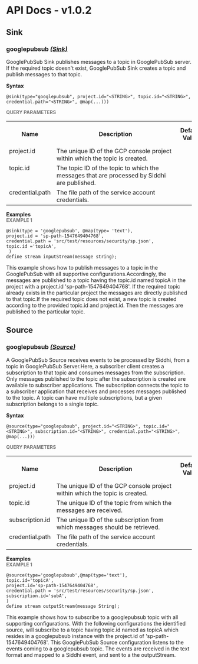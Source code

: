 # API Docs - v1.0.2

## Sink

### googlepubsub *<a target="_blank" href="https://siddhi.io/en/v4.x/docs/query-guide/#sink">(Sink)</a>*

<p style="word-wrap: break-word">GooglePubSub Sink publishes messages to a topic in  GooglePubSub server. If the required topic doesn't exist, GooglePubSub Sink creates a topic and publish messages to that topic.</p>

<span id="syntax" class="md-typeset" style="display: block; font-weight: bold;">Syntax</span>
```
@sink(type="googlepubsub", project.id="<STRING>", topic.id="<STRING>", credential.path="<STRING>", @map(...)))
```

<span id="query-parameters" class="md-typeset" style="display: block; color: rgba(0, 0, 0, 0.54); font-size: 12.8px; font-weight: bold;">QUERY PARAMETERS</span>
<table>
    <tr>
        <th>Name</th>
        <th style="min-width: 20em">Description</th>
        <th>Default Value</th>
        <th>Possible Data Types</th>
        <th>Optional</th>
        <th>Dynamic</th>
    </tr>
    <tr>
        <td style="vertical-align: top">project.id</td>
        <td style="vertical-align: top; word-wrap: break-word">The unique ID of the GCP console project within which the topic is created.</td>
        <td style="vertical-align: top"></td>
        <td style="vertical-align: top">STRING</td>
        <td style="vertical-align: top">No</td>
        <td style="vertical-align: top">No</td>
    </tr>
    <tr>
        <td style="vertical-align: top">topic.id</td>
        <td style="vertical-align: top; word-wrap: break-word">The topic ID of the topic to which the messages that are processed by Siddhi are published. </td>
        <td style="vertical-align: top"></td>
        <td style="vertical-align: top">STRING</td>
        <td style="vertical-align: top">No</td>
        <td style="vertical-align: top">No</td>
    </tr>
    <tr>
        <td style="vertical-align: top">credential.path</td>
        <td style="vertical-align: top; word-wrap: break-word">The file path of the service account credentials.</td>
        <td style="vertical-align: top"></td>
        <td style="vertical-align: top">STRING</td>
        <td style="vertical-align: top">No</td>
        <td style="vertical-align: top">No</td>
    </tr>
</table>

<span id="examples" class="md-typeset" style="display: block; font-weight: bold;">Examples</span>
<span id="example-1" class="md-typeset" style="display: block; color: rgba(0, 0, 0, 0.54); font-size: 12.8px; font-weight: bold;">EXAMPLE 1</span>
```
@sink(type = 'googlepubsub', @map(type= 'text'),
project.id = 'sp-path-1547649404768', 
credential.path = 'src/test/resources/security/sp.json',
topic.id ='topicA',
 )
define stream inputStream(message string);
```
<p style="word-wrap: break-word">This example shows how to publish messages to a topic in the GooglePubSub with all supportive configurations.Accordingly, the messages are published to a topic having the topic.id named topicA in the project with a project.id 'sp-path-1547649404768'. If the required topic already exists in the particular project the messages are directly published to that topic.If the required topic does not exist, a new topic is created according to the provided topic.id and project.id. Then the messages are published to the particular topic.</p>

## Source

### googlepubsub *<a target="_blank" href="https://siddhi.io/en/v4.x/docs/query-guide/#source">(Source)</a>*

<p style="word-wrap: break-word">A GooglePubSub Source receives events to be processed by Siddhi, from a topic in GooglePubSub Server.Here, a subscriber client creates a subscription to that topic and consumes messages from the subscription. Only messages published to the topic after the subscription is created are available to subscriber applications. The subscription connects the topic to a subscriber application that receives and processes messages published to the topic. A topic can have multiple subscriptions, but a given subscription belongs to a single topic.</p>

<span id="syntax" class="md-typeset" style="display: block; font-weight: bold;">Syntax</span>
```
@source(type="googlepubsub", project.id="<STRING>", topic.id="<STRING>", subscription.id="<STRING>", credential.path="<STRING>", @map(...)))
```

<span id="query-parameters" class="md-typeset" style="display: block; color: rgba(0, 0, 0, 0.54); font-size: 12.8px; font-weight: bold;">QUERY PARAMETERS</span>
<table>
    <tr>
        <th>Name</th>
        <th style="min-width: 20em">Description</th>
        <th>Default Value</th>
        <th>Possible Data Types</th>
        <th>Optional</th>
        <th>Dynamic</th>
    </tr>
    <tr>
        <td style="vertical-align: top">project.id</td>
        <td style="vertical-align: top; word-wrap: break-word">The unique ID of the GCP console project within which the topic is created.</td>
        <td style="vertical-align: top"></td>
        <td style="vertical-align: top">STRING</td>
        <td style="vertical-align: top">No</td>
        <td style="vertical-align: top">No</td>
    </tr>
    <tr>
        <td style="vertical-align: top">topic.id</td>
        <td style="vertical-align: top; word-wrap: break-word">The unique ID of the topic from which the messages are received.</td>
        <td style="vertical-align: top"></td>
        <td style="vertical-align: top">STRING</td>
        <td style="vertical-align: top">No</td>
        <td style="vertical-align: top">No</td>
    </tr>
    <tr>
        <td style="vertical-align: top">subscription.id</td>
        <td style="vertical-align: top; word-wrap: break-word">The unique ID of the subscription from which messages should be retrieved.</td>
        <td style="vertical-align: top"></td>
        <td style="vertical-align: top">STRING</td>
        <td style="vertical-align: top">No</td>
        <td style="vertical-align: top">No</td>
    </tr>
    <tr>
        <td style="vertical-align: top">credential.path</td>
        <td style="vertical-align: top; word-wrap: break-word">The file path of the service account credentials.</td>
        <td style="vertical-align: top"></td>
        <td style="vertical-align: top">STRING</td>
        <td style="vertical-align: top">No</td>
        <td style="vertical-align: top">No</td>
    </tr>
</table>

<span id="examples" class="md-typeset" style="display: block; font-weight: bold;">Examples</span>
<span id="example-1" class="md-typeset" style="display: block; color: rgba(0, 0, 0, 0.54); font-size: 12.8px; font-weight: bold;">EXAMPLE 1</span>
```
@source(type='googlepubsub',@map(type='text'),
topic.id='topicA',
project.id='sp-path-1547649404768',
credential.path = 'src/test/resources/security/sp.json',
subscription.id='subA',
)
define stream outputStream(message String);
```
<p style="word-wrap: break-word">This example shows how to subscribe to a googlepubsub topic with all supporting configurations. With the following configurations the identified source, will subscribe to a topic having topic.id named as topicA which resides in a googlepubsub instance with the project.id of 'sp-path-1547649404768'. This GooglePubSub Source configuration listens to the events coming to a googlepubsub topic. The events are received in the text format and mapped to a Siddhi event, and sent to a the outputStream.</p>

